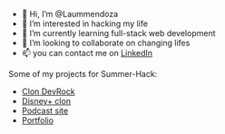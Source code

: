 - 👋 Hi, I’m @Laummendoza
- 👀 I’m interested in hacking my life
- 🌱 I’m currently learning full-stack web development 
- 💞️ I’m looking to collaborate on changing lifes 
- 📫 you can contact me on [LinkedIn](https://www.linkedin.com/in/laumendoza)

Some of my projects for Summer-Hack: <br>
- [Clon DevRock](https://clondevrock.web.app/)<br>
- [Disney+ clon](https://summerhack-reto04.web.app/)<br>
- [Podcast site](https://summerhack-reto02.web.app/)<br>
- [Portfolio](https://laummendoza.github.io/portfolio/)<br>
<!---
Laummendoza/Laummendoza is a ✨ special ✨ repository because its `README.md` (this file) appears on your GitHub profile.
You can click the Preview link to take a look at your changes.
--->
